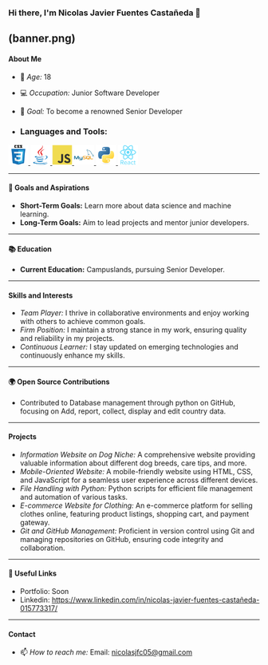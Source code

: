 ### Hi there, I'm Nicolas Javier Fuentes Castañeda 👋

(banner.png)
---

#### About Me

- 🌱 *Age:* 18
- 💻 *Occupation:* Junior Software Developer
- 🚀 *Goal:* To become a renowned Senior Developer

- <h3 align="left">Languages and Tools:</h3>
<p align="left"> <a href="https://www.w3schools.com/css/" target="_blank" rel="noreferrer"> <img src="https://raw.githubusercontent.com/devicons/devicon/master/icons/css3/css3-original-wordmark.svg" alt="css3" width="40" height="40"/> </a> <a href="https://www.java.com" target="_blank" rel="noreferrer"> <img src="https://raw.githubusercontent.com/devicons/devicon/master/icons/java/java-original.svg" alt="java" width="40" height="40"/> </a> <a href="https://developer.mozilla.org/en-US/docs/Web/JavaScript" target="_blank" rel="noreferrer"> <img src="https://raw.githubusercontent.com/devicons/devicon/master/icons/javascript/javascript-original.svg" alt="javascript" width="40" height="40"/> </a> <a href="https://www.mysql.com/" target="_blank" rel="noreferrer"> <img src="https://raw.githubusercontent.com/devicons/devicon/master/icons/mysql/mysql-original-wordmark.svg" alt="mysql" width="40" height="40"/> </a> <a href="https://www.python.org" target="_blank" rel="noreferrer"> <img src="https://raw.githubusercontent.com/devicons/devicon/master/icons/python/python-original.svg" alt="python" width="40" height="40"/> </a> <a href="https://reactjs.org/" target="_blank" rel="noreferrer"> <img src="https://raw.githubusercontent.com/devicons/devicon/master/icons/react/react-original-wordmark.svg" alt="react" width="40" height="40"/> </a> </p>


---

#### 🎯 Goals and Aspirations

- **Short-Term Goals:** Learn more about data science and machine learning.
- **Long-Term Goals:** Aim to lead projects and mentor junior developers.

---

#### 📚 Education

- **Current Education:** Campuslands, pursuing Senior Developer.

---

#### Skills and Interests

- *Team Player:* I thrive in collaborative environments and enjoy working with others to achieve common goals.
- *Firm Position:* I maintain a strong stance in my work, ensuring quality and reliability in my projects.
- *Continuous Learner:* I stay updated on emerging technologies and continuously enhance my skills.

---

#### 🌍 Open Source Contributions

- Contributed to Database management through python on GitHub, focusing on Add, report, collect, display and edit country data.

---

#### Projects

- *Information Website on Dog Niche:* A comprehensive website providing valuable information about different dog breeds, care tips, and more.
- *Mobile-Oriented Website:* A mobile-friendly website using HTML, CSS, and JavaScript for a seamless user experience across different devices.
- *File Handling with Python:* Python scripts for efficient file management and automation of various tasks.
- *E-commerce Website for Clothing:* An e-commerce platform for selling clothes online, featuring product listings, shopping cart, and payment gateway.
- *Git and GitHub Management:* Proficient in version control using Git and managing repositories on GitHub, ensuring code integrity and collaboration.

---

#### 🔗 Useful Links

- Portfolio: Soon
- Linkedin: https://www.linkedin.com/in/nicolas-javier-fuentes-castañeda-015773317/

---

#### Contact

- 📫 *How to reach me:* Email: nicolasjfc05@gmail.com
